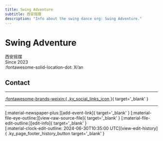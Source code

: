 ```yaml
---
title: Swing Adventure
subtitle: 西安摇摆
description: "Info about the swing dance org: Swing Adventure."
---
```


# Swing Adventure

西安摇摆  
Since 2023  
:fontawesome-solid-location-dot: Xi’an  


## Contact


---

 [:fontawesome-brands-weixin:{ .ky_social_links_icon }](# "Swing Adventure 西安摇摆"){ target='_blank' }

---

<div class="ky_page_footer" markdown>
<div class="ky_page_footer_trailing" markdown="span">
[:material-newspaper-plus:][add-event-link]{ target='_blank' }
[:material-file-eye-outline:][view-raw-source-file]{ target='_blank' }
[:material-file-edit-outline:][edit-info]{ target='_blank' }
</div>
<div class="ky_page_footer_leading" markdown="span">
[:material-clock-edit-outline: 2024-06-30T10:35:00 UTC][view-edit-history]{ .ky_page_footer_history_button target='_blank' }
</div>
</div>

[add-event-link]: https://github.com/swingdance/events/issues/new?assignees=&labels=add+event&projects=&template=02-add_entity.yml&title=%5Bcn%5D%20%3CName%3E&region=cn&province=Shaanxi&city=Xian&org_id=swing-adventure "Add Event"
[view-raw-source-file]: https://github.com/swingdance/orgs/blob/main/cn/swing-adventure.json "View Raw Source File"
[edit-info]: https://github.com/swingdance/orgs/issues/new?assignees=&labels=update+org&projects=&template=03-update_entity.yml&title=%5Bcn%5D%20Swing%20Adventure&region=cn&id=swing-adventure&name=Swing%20Adventure "Edit Info"

[view-edit-history]: https://github.com/swingdance/orgs/commits/main/cn/swing-adventure.json "View Edit History"

